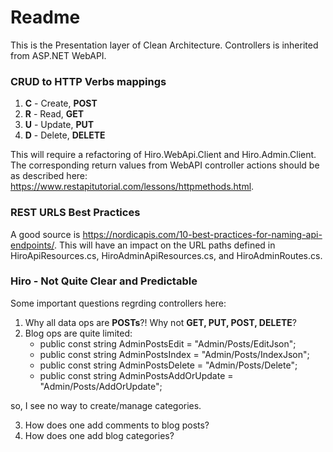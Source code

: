 ﻿# Readme

This is the Presentation layer of Clean Architecture. Controllers is inherited from ASP.NET WebAPI.

### CRUD to HTTP Verbs mappings
1. **C** - Create, **POST**
2. **R** - Read, **GET**
3. **U** - Update, **PUT**
4. **D** - Delete, **DELETE**


This will require a refactoring of Hiro.WebApi.Client and Hiro.Admin.Client. The corresponding return values from WebAPI controller actions should be as described here: https://www.restapitutorial.com/lessons/httpmethods.html.

### REST URLS Best Practices
A good source is https://nordicapis.com/10-best-practices-for-naming-api-endpoints/. This will have an impact on the URL paths defined in 
HiroApiResources.cs, HiroAdminApiResources.cs, and HiroAdminRoutes.cs.

### Hiro - Not Quite Clear and Predictable
Some important questions regrding controllers here:
1. Why all data ops are **POSTs**?! Why not **GET, PUT, POST, DELETE**?
2. Blog ops are quite limited:
    - public const string AdminPostsEdit = "Admin/Posts/EditJson";
    - public const string AdminPostsIndex = "Admin/Posts/IndexJson";
    - public const string AdminPostsDelete = "Admin/Posts/Delete";
    - public const string AdminPostsAddOrUpdate = "Admin/Posts/AddOrUpdate";

so, I see no way to create/manage categories.

3. How does one add comments to blog posts? 
4. How does one add blog categories? 

